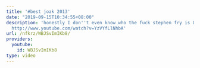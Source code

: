 ```yaml
---
title: '#best joak 2013'
date: "2019-09-15T10:34:55+08:00"
description: 'honestly I don''t even know who the fuck stephen fry is Original Video:
  http://www.youtube.com/watch?v=YzVYfLlNhbA'
url: /nfkrz/WBJSvImIKb8/
providers:
  youtube:
    id: WBJSvImIKb8
type: video
---
```

